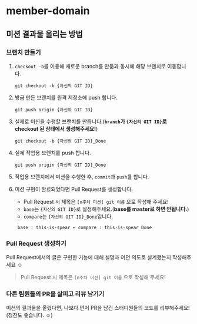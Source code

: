 # member-domain

## 미션 결과물 올리는 방법

### 브랜치 만들기

1. `checkout -b`를 이용해 새로운 branch를 만듦과 동시에 해당 브랜치로 이동합니다.
    ```shell
    git checkout -b {자신의 GIT ID}
    ```
2. 방금 만든 브랜치를 원격 저장소에 push 합니다.
    ```shell
    git push origin {자신의 GIT ID}
    ```
3. 실제로 미션을 수행할 브랜치를 만듭니다.(**`branch`가 `{자신의 GIT ID}`로 checkout 된 상태에서 생성해주세요!**)
    ```shell
    git checkout -b {자신의 GIT ID}_Done
    ```
4. 실제 작업용 브랜치를 push 합니다.
    ```shell
    git push origin {자신의 GIT ID}_Done
    ```
5. 작업용 브랜치에서 미션을 수행한 후, `commit`과 `push`를 합니다.
6. 미션 구현이 완료되었다면 Pull Request를 생성합니다.
    - Pull Request 시 제목은 `[n주차 미션] git 이름` 으로 작성해 주세요!
    - `base`는 `{자신의 GIT ID}`로 설정해주세요.(**base를 master로 하면 안됩니다.**)
    - `compare`는 `{자신의 GIT ID}_Done`입니다.

   ```
    base : this-is-spear ← compare : this-is-spear_Done
   ```

### Pull Request 생성하기
Pull Request에서의 글은 구현한 기능에 대해 설명과 어던 의도로 설계했는지 작성해주세요 ☺

> Pull Request 시 제목은 `[n주차 미션] git 이름` 으로 작성해 주세요!

### 다른 팀원들의 PR을 살피고 리뷰 남기기

미션의 결과물을 올렸다면, 나보다 먼저 PR을 남긴 스터디원들의 코드를 리뷰해주세요!
(칭찬도 좋습니다. ☺️)


